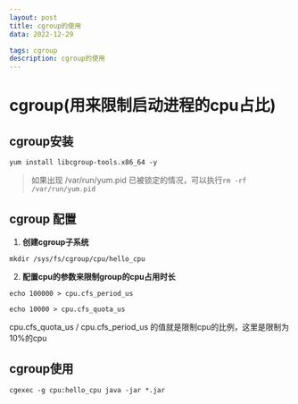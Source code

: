 ```yaml
---
layout: post
title: cgroup的使用
data: 2022-12-29

tags: cgroup
description: cgroup的使用
---
```


# cgroup(用来限制启动进程的cpu占比)

## **cgroup安装**

```shell
yum install libcgroup-tools.x86_64 -y
```

> 如果出现 /var/run/yum.pid 已被锁定的情况，可以执行` rm -rf /var/run/yum.pid `

## **cgroup 配置**

1.  **创建cgroup子系统**  
   ```shell
   mkdir /sys/fs/cgroup/cpu/hello_cpu
   ```



2.  **配置cpu的参数来限制group的cpu占用时长**

   ```shell
   echo 100000 > cpu.cfs_period_us
   ```

   ```shell
   echo 10000 > cpu.cfs_quota_us
   ```

   cpu.cfs_quota_us / cpu.cfs_period_us 的值就是限制cpu的比例，这里是限制为10%的cpu

## **cgroup使用**

```shell
cgexec -g cpu:hello_cpu java -jar *.jar
```





